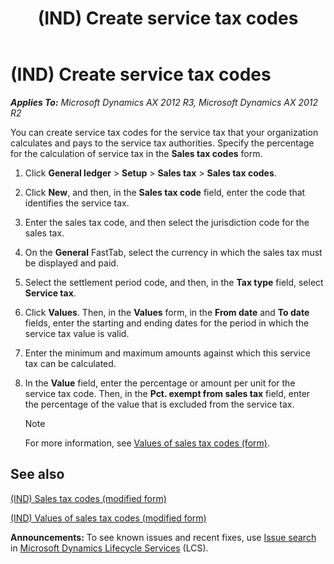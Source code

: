 ﻿---
title: (IND) Create service tax codes
TOCTitle: (IND) Create service tax codes
ms:assetid: 1255067f-f900-4bbe-98fa-c7bb6976beb3
ms:mtpsurl: https://technet.microsoft.com/en-us/library/JJ664498(v=AX.60)
ms:contentKeyID: 49385577
ms.date: 04/18/2014
mtps_version: v=AX.60
---

# (IND) Create service tax codes 


_**Applies To:** Microsoft Dynamics AX 2012 R3, Microsoft Dynamics AX 2012 R2_

You can create service tax codes for the service tax that your organization calculates and pays to the service tax authorities. Specify the percentage for the calculation of service tax in the **Sales tax codes** form.

1.  Click **General ledger** \> **Setup** \> **Sales tax** \> **Sales tax codes**.

2.  Click **New**, and then, in the **Sales tax code** field, enter the code that identifies the service tax.

3.  Enter the sales tax code, and then select the jurisdiction code for the sales tax.

4.  On the **General** FastTab, select the currency in which the sales tax must be displayed and paid.

5.  Select the settlement period code, and then, in the **Tax type** field, select **Service tax**.

6.  Click **Values**. Then, in the **Values** form, in the **From date** and **To date** fields, enter the starting and ending dates for the period in which the service tax value is valid.

7.  Enter the minimum and maximum amounts against which this service tax can be calculated.

8.  In the **Value** field, enter the percentage or amount per unit for the service tax code. Then, in the **Pct. exempt from sales tax** field, enter the percentage of the value that is excluded from the service tax.
    

    > [!NOTE]
    > <P>For more information, see <A href="https://technet.microsoft.com/en-us/library/aa500790(v=ax.60)">Values of sales tax codes (form)</A>.</P>



## See also

[(IND) Sales tax codes (modified form)](https://technet.microsoft.com/en-us/library/jj664864\(v=ax.60\))

[(IND) Values of sales tax codes (modified form)](https://technet.microsoft.com/en-us/library/jj664855\(v=ax.60\))

  
**Announcements:** To see known issues and recent fixes, use [Issue search](http://go.microsoft.com/fwlink/?linkid=389258) in [Microsoft Dynamics Lifecycle Services](http://go.microsoft.com/fwlink/?linkid=306505) (LCS).

